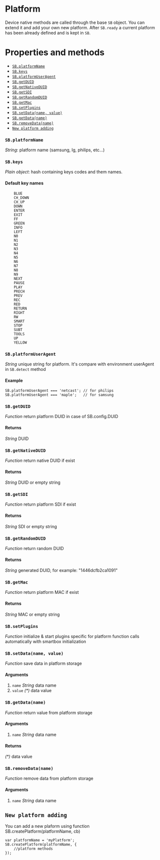 # Platform

Device native methods are called through the base `SB` object. You can extend it and add your own new platform.
After `SB.ready` a current platform has been already defined and is  kept in `SB`.

# Properties and methods

* <a href="#_platformName">`SB.platformName`</a>
* <a href="#_keys">`SB.keys`</a>
* <a href="#_platformUserAgent">`SB.platformUserAgent`</a>
* <a href="#_getDUID">`SB.getDUID`</a>
* <a href="#_getNativeDUID">`SB.getNativeDUID`</a>
* <a href="#_getSDI">`SB.getSDI`</a>
* <a href="#_getRandomDUID">`SB.getRandomDUID`</a>
* <a href="#_getMac">`SB.getMac`</a>
* <a href="#_setPlugins">`SB.setPlugins`</a>
* <a href="#_setData">`SB.setData(name, value)`</a>
* <a href="#_getData">`SB.getData(name)`</a>
* <a href="#_removeData">`SB.removeData(name)`</a>
* <a href="#_addplatform">`New platform adding`</a>



### <a id="_platformName"></a> `SB.platformName`

*String*: platform name (samsung, lg, philips, etc...)


### <a id="_keys"></a> `SB.keys`

*Plain object*: hash containing keys codes and them names.

#### Default key names

        BLUE
        CH_DOWN
        CH_UP
        DOWN
        ENTER
        EXIT
        FF
        GREEN
        INFO
        LEFT
        N0
        N1
        N2
        N3
        N4
        N5
        N6
        N7
        N8
        N9
        NEXT
        PAUSE
        PLAY
        PRECH
        PREV
        REC
        RED
        RETURN
        RIGHT
        RW
        SMART
        STOP
        SUBT
        TOOLS
        UP
        YELLOW



### <a id="_platformUserAgent"></a> `SB.platformUserAgent`

*String* unique string for platform. It's compare with environment userAgent in `SB.detect` method

#### Example

    SB.platformUserAgent === 'netcast'; // for philips
    SB.platformUserAgent === 'maple';   // for samsung



### <a id="_getDUID"></a> `SB.getDUID`

*Function* return platform DUID in case of SB.config.DUID

#### Returns

*String* DUID



### <a id="_getNativeDUID"></a> `SB.getNativeDUID`

*Function* return native DUID if exist

#### Returns

*String* DUID or empty string



### <a id="_getSDI"></a> `SB.getSDI`

*Function* return platform SDI if exist

#### Returns

*String* SDI or empty string



### <a id="_getRandomDUID"></a> `SB.getRandomDUID`

*Function* return random DUID

#### Returns

*String* generated DUID, for example: "1446dcfb2ca1091"



### <a id="_getMac"></a> `SB.getMac`

*Function* return platform MAC if exist

#### Returns

*String* MAC or empty string



### <a id="_setPlugins"></a> `SB.setPlugins`

*Function* initialize & start plugins specific for platform
function calls automatically with smartbox initialization



### <a id="_setData"></a> `SB.setData(name, value)`

*Function* save data in platform storage

#### Arguments

1. `name` *String* data name
2. `value` *(&#42;)* data value



### <a id="_getData"></a> `SB.getData(name)`

*Function* return value from platform storage

#### Arguments

1. `name` *String* data name

#### Returns

*(&#42;)* data value



### <a id="_removeData"></a> `SB.removeData(name)`

*Function* remove data from platform storage

#### Arguments

1. `name` *String* data name



## <a id="_addplatform"></a> `New platform adding`

You can add a new plaform using function  SB.createPlatform(platformName, cb)

```
var platformName = 'myPlatform';
SB.createPlatform(platformName, {
    //platform methods
});
```


